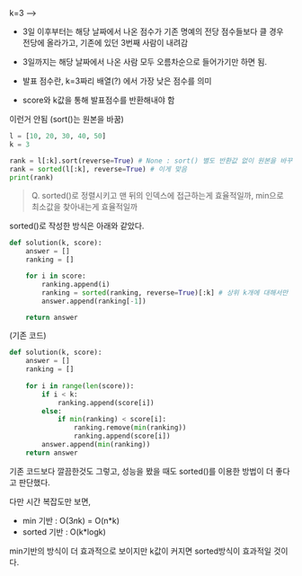 k=3 -->

- 3일 이후부터는 해당 날짜에서 나온 점수가 기존 명예의 전당 점수들보다 클 경우 전당에 올라가고,
기존에 있던 3번째 사람이 내려감
- 3일까지는 해당 날짜에서 나온 사람 모두 오름차순으로 들어가기만 하면 됨.
- 발표 점수란, k=3짜리 배열(?) 에서 가장 낮은 점수를 의미

- score와 k값을 통해 발표점수를 반환해내야 함


이런거 안됨 (sort()는 원본을 바꿈)
```python
l = [10, 20, 30, 40, 50]
k = 3

rank = l[:k].sort(reverse=True) # None : sort() 별도 반환값 없이 원본을 바꾸고, 반환값은 None이므로 의도랑 다르게 작동
rank = sorted(l[:k], reverse=True) # 이게 맞음
print(rank)
```

> Q. sorted()로 정렬시키고 맨 뒤의 인덱스에 접근하는게 효율적일까, min으로 최소값을 찾아내는게 효율적일까

sorted()로 작성한 방식은 아래와 같았다.

```python
def solution(k, score):
    answer = []
    ranking = []

    for i in score:
        ranking.append(i)
        ranking = sorted(ranking, reverse=True)[:k] # 상위 k개에 대해서만 정렬 유지
        answer.append(ranking[-1])

    return answer
```
(기존 코드)
```python
def solution(k, score):
    answer = []
    ranking = []
    
    for i in range(len(score)):
        if i < k:
            ranking.append(score[i])
        else:
            if min(ranking) < score[i]:
                ranking.remove(min(ranking))
                ranking.append(score[i])
        answer.append(min(ranking))
    return answer
```

기존 코드보다 깔끔한것도 그렇고, 성능을 봤을 때도 sorted()를 이용한 방법이 더 좋다고 판단했다.

다만 시간 복잡도만 보면,
- min 기반 : O(3*n*k) = O(n*k)
- sorted 기반 : O(k*logk)

min기반의 방식이 더 효과적으로 보이지만 k값이 커지면 sorted방식이 효과적일 것이다.